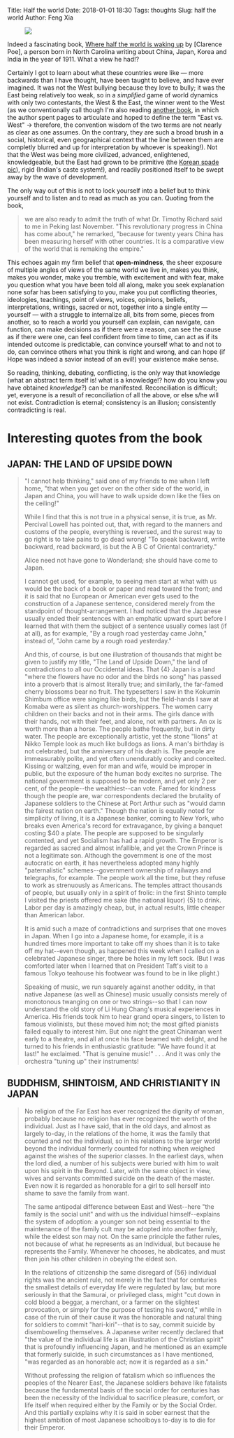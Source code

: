 Title: Half the world
Date: 2018-01-01 18:30
Tags: thoughts
Slug: half the world
Author: Feng Xia

<figure class="col l6 m6 s12">
  <img src="{{SITEURL}}/images/e13-857.jpg"/>
</figure>


Indeed a fascinating book, [Where half the world is waking up][1] by
[Clarence Poe], a person born in North Carolina writing about China,
Japan, Korea and India in the year of 1911. What a view he had!?

[1]: https://www.gutenberg.org/files/29546/29546-h/29546-h.htm
[2]: https://en.wikipedia.org/wiki/Clarence_Hamilton_Poe

Certainly I got to learn about what these countries were like &mdash;
more backwards than I have thought, have been taught to believe, and
have ever imagined. It was not the West bullying because they love to
bully; it was the East being relatively too weak, so in a _simplified_
game of world dynamics with only two contestants, the West & the East,
the winner went to the West (as we conventionally call though I'm also
reading [another book][3], in which the author spent pages to
articulate and hoped to define the term "East vs. West" &rarr;
therefore, the convention wisdom of the two terms are not nearly as
clear as one assumes. On the contrary, they are such a broad brush in
a social, historical, even geographical context that the line between
them are completly blurred and up for interpretation by whoever is
speaking!).  Not that the West was being more civilized, advanced,
enlightened, knowledgeable, but the East had grown to be primitive
(the [Korean spade pic][4]),
rigid (Indian's caste system!), and 
readily positioned itself to be swept away by the wave of
development. 

The only way out of this is not to lock yourself into a belief but to
think yourself and to listen and to read as much as you can. Quoting
from the book,

[3]: https://www.amazon.com/Why-West-Rules-Now-Patterns/dp/0312611692
[4]: https://www.gutenberg.org/files/29546/29546-h/images/054b.jpg

> we are also ready to admit the truth of what Dr. Timothy Richard
> said to me in Peking last November. "This revolutionary progress in
> China has come about," he remarked, "because for twenty years China
> has been measuring herself with other countries. It is a comparative
> view of the world that is remaking the empire."

This echoes again my firm belief that **open-mindness**, the sheer 
exposure of 
multiple angles of views of the same world we live in,
makes you think, makes you wonder, make you tremble, with excitement
and with fear, make you question what you have been told all along,
make you seek explanation none sofar has been satisfying to you, make
you put conflicting theories, ideologies, teachings, point of views,
voices, opinions, beliefs, interpretations, writings, sacred or not,
together into a single entity &mdash; yourself &mdash; with a struggle
to internalize all, bits from some, pieces from another, so to reach a
world you yourself can explain, can navigate, can function, can make
decisions as if there were a reason, can see the cause as if there were
one, can feel confident from time to time, can act as if its intended
outcome is predictable, can convince yourself what to and not to do,
can convince others what you think is right and wrong, and can hope
(if Hope was indeed a savior instead of an evil!) your existence make
sense. 

So reading, thinking, debating, conflicting, is the only way that
knowledge (what an abstract term itself is! what is a knowledge!? how
do you know you have obtained _knowledge_?) can be manifested.
Reconciliation is difficult; yet, everyone is a result of
reconciliation of all the above, or else s/he will not
exist. Contradiction is eternal; consistency is an illusion;
consistently contradicting is real.

# Interesting quotes from the book

## JAPAN: THE LAND OF UPSIDE DOWN


> "I cannot help thinking," said one of my friends to me when I left home, "that when you get over on the other side of the world, in Japan and China, you will have to walk upside down like the flies on the ceiling!"
> 
> While I find that this is not true in a physical sense, it is true, as Mr. Percival Lowell has pointed out, that, with regard to the manners and customs of the people, everything is reversed, and the surest way to go right is to take pains to go dead wrong! "To speak backward, write backward, read backward, is but the A B C of Oriental contrariety."
> 
> Alice need not have gone to Wonderland; she should have come to Japan.
> 
> I cannot get used, for example, to seeing men start at what with us would be the back of a book or paper and read toward the front; and it is said that no European or American ever gets used to the construction of a Japanese sentence, considered merely from the standpoint of thought-arrangement. I had noticed that the Japanese usually ended their sentences with an emphatic upward spurt before I learned that with them the subject of a sentence usually comes last (if at all), as for example, "By a rough road yesterday came John," instead of, "John came by a rough road yesterday."
> 
> And this, of course, is but one illustration of thousands that might be given to justify my title, "The Land of Upside Down," the land of contradictions to all our Occidental ideas. That {4} Japan is a land "where the flowers have no odor and the birds no song" has passed into a proverb that is almost literally true; and similarly, the far-famed cherry blossoms bear no fruit. The typesetters I saw in the Kokumin Shimbum office were singing like birds, but the field-hands I saw at Komaba were as silent as church-worshippers. The women carry children on their backs and not in their arms. The girls dance with their hands, not with their feet, and alone, not with partners. An ox is worth more than a horse. The people bathe frequently, but in dirty water. The people are exceptionally artistic, yet the stone "lions" at Nikko Temple look as much like bulldogs as lions. A man's birthday is not celebrated, but the anniversary of his death is. The people are immeasurably polite, and yet often unendurably cocky and conceited. Kissing or waltzing, even for man and wife, would be improper in public, but the exposure of the human body excites no surprise. The national government is supposed to be modern, and yet only 2 per cent, of the people--the wealthiest--can vote. Famed for kindness though the people are, war correspondents declared the brutality of Japanese soldiers to the Chinese at Port Arthur such as "would damn the fairest nation on earth." Though the nation is equally noted for simplicity of living, it is a Japanese banker, coming to New York, who breaks even America's record for extravagance, by giving a banquet costing $40 a plate. The people are supposed to be singularly contented, and yet Socialism has had a rapid growth. The Emperor is regarded as sacred and almost infallible, and yet the Crown Prince is not a legitimate son. Although the government is one of the most autocratic on earth, it has nevertheless adopted many highly "paternalistic" schemes--government ownership of railways and telegraphs, for example. The people work all the time, but they refuse to work as strenuously as Americans. The temples attract thousands of people, but usually only in a spirit of frolic: in the first Shinto temple I visited the priests offered me sake (the national liquor) {5} to drink. Labor per day is amazingly cheap, but, in actual results, little cheaper than American labor.
> 
> It is amid such a maze of contradictions and surprises that one moves in Japan. When I go into a Japanese home, for example, it is a hundred times more important to take off my shoes than it is to take off my hat--even though, as happened this week when I called on a celebrated Japanese singer, there be holes in my left sock. (But I was comforted later when I learned that on President Taft's visit to a famous Tokyo teahouse his footwear was found to be in like plight.)
> 
> Speaking of music, we run squarely against another oddity, in that native Japanese (as well as Chinese) music usually consists merely of monotonous twanging on one or two strings--so that I can now understand the old story of Li Hung Chang's musical experiences in America. His friends took him to hear grand opera singers, to listen to famous violinists, but these moved him not; the most gifted pianists failed equally to interest him. But one night the great Chinaman went early to a theatre, and all at once his face beamed with delight, and he turned to his friends in enthusiastic gratitude: "We have found it at last!" he exclaimed. "That is genuine music!" . . . And it was only the orchestra "tuning up" their instruments!

## BUDDHISM, SHINTOISM, AND CHRISTIANITY IN JAPAN

> No religion of the Far East has ever recognized the dignity of woman, probably because no religion has ever recognized the worth of the individual. Just as I have said, that in the old days, and almost as largely to-day, in the relations of the home, it was the family that counted and not the individual, so in his relations to the larger world beyond the individual formerly counted for nothing when weighed against the wishes of the superior classes. In the earliest days, when the lord died, a number of his subjects were buried with him to wait upon his spirit in the Beyond. Later, with the same object in view, wives and servants committed suicide on the death of the master. Even now it is regarded as honorable for a girl to sell herself into shame to save the family from want.
> 
> The same antipodal difference between East and West--here "the family is the social unit" and with us the individual himself--explains the system of adoption: a younger son not being essential to the maintenance of the family cult may be adopted into another family, while the eldest son may not. On the same principle the father rules, not because of what he represents as an Individual, but because he represents the Family. Whenever he chooses, he abdicates, and must then join his other children in obeying the eldest son.
> 
> In the relations of citizenship the same disregard of {56} individual rights was the ancient rule, not merely in the fact that for centuries the smallest details of everyday life were regulated by law, but more seriously in that the Samurai, or privileged class, might "cut down in cold blood a beggar, a merchant, or a farmer on the slightest provocation, or simply for the purpose of testing his sword," while in case of the ruin of their cause it was the honorable and natural thing for soldiers to commit "hari-kiri"--that is to say, commit suicide by disemboweling themselves. A Japanese writer recently declared that "the value of the individual life is an illustration of the Christian spirit" that is profoundly influencing Japan, and he mentioned as an example that formerly suicide, in such circumstances as I have mentioned, "was regarded as an honorable act; now it is regarded as a sin."
> 
> Without professing the religion of fatalism which so influences the peoples of the Nearer East, the Japanese soldiers behave like fatalists because the fundamental basis of the social order for centuries has been the necessity of the Individual to sacrifice pleasure, comfort, or life itself when required either by the Family or by the Social Order. And this partially explains why it is said in sober earnest that the highest ambition of most Japanese schoolboys to-day is to die for their Emperor.

